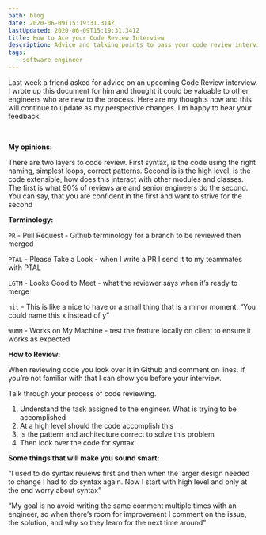 ```yaml
---
path: blog
date: 2020-06-09T15:19:31.314Z
lastUpdated: 2020-06-09T15:19:31.341Z
title: How to Ace your Code Review Interview
description: Advice and talking points to pass your code review interview
tags:
  - software engineer
---
```

Last week a friend asked for advice on an upcoming Code Review interview. I wrote up this document for him and thought it could be valuable to other engineers who are new to the process. Here are my thoughts now and this will continue to update as my perspective changes. I'm happy to hear your feedback.

<br />

**My opinions:**

There are two layers to code review. First syntax, is the code using the right naming, simplest loops, correct patterns. Second is is the high level, is the code extensible, how does this interact with other modules and classes. The first is what 90% of reviews are and senior engineers do the second. You can say, that you are confident in the first and want to strive for the second

**Terminology:**

`PR` - Pull Request - Github terminology for a branch to be reviewed then merged

`PTAL` - Please Take a Look - when I write a PR I send it to my teammates with PTAL

`LGTM` - Looks Good to Meet - what the reviewer says when it’s ready to merge

`nit` - This is like a nice to have or a small thing that is a minor moment. “You could name this x instead of y”

`WOMM` - Works on My Machine - test the feature locally on client to ensure it works as expected

**How to Review:**

When reviewing code you look over it in Github and comment on lines. If you’re not familiar with that I can show you before your interview.

Talk through your process of code reviewing.
1. Understand the task assigned to the engineer. What is trying to be accomplished
2. At a high level should the code accomplish this
3. Is the pattern and architecture correct to solve this problem
4. Then look over the code for syntax

**Some things that will make you sound smart:**

“I used to do syntax reviews first and then when the larger design needed to change I had to do syntax again. Now I start with high level and only at the end worry about syntax”

“My goal is no avoid writing the same comment multiple times with an engineer, so when there’s room for improvement I comment on the issue, the solution, and why so they learn for the next time around”


